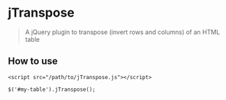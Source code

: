 # jTranspose

> A jQuery plugin to transpose (invert rows and columns) of an HTML table

## How to use

`<script src="/path/to/jTranspose.js"></script>`

`$('#my-table').jTranspose();`
